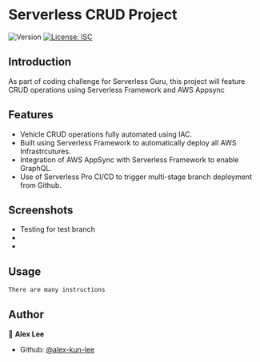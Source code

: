 <h1>Serverless CRUD Project</h1>
<p>
  <img alt="Version" src="https://img.shields.io/badge/version-1.0.0-blue.svg?cacheSeconds=2592000" />
  <a href="#" target="_blank">
    <img alt="License: ISC" src="https://img.shields.io/badge/License-ISC-yellow.svg" />
  </a>
</p>

## Introduction

As part of coding challenge for Serverless Guru, this project will feature CRUD operations using Serverless Framework and AWS Appsync

## Features

- Vehicle CRUD operations fully automated using IAC.
- Built using Serverless Framework to automatically deploy all AWS Infrastrcutures.
- Integration of AWS AppSync with Serverless Framework to enable GraphQL.
- Use of Serverless Pro CI/CD to trigger multi-stage branch deployment from Github.

## Screenshots
- Testing for test branch
- 
- 


## Usage

```sh
There are many instructions
```

## Author

👤 **Alex Lee**

* Github: [@alex-kun-lee](https://github.com/alex-kun-lee)